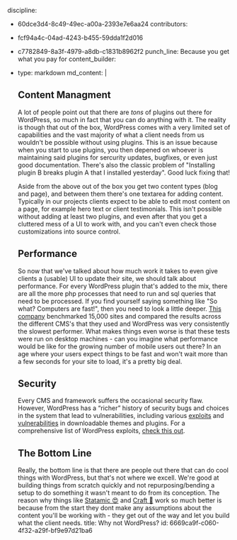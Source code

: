 discipline:
  - 60dce3d4-8c49-49ec-a00a-2393e7e6aa24
contributors:
  - fcf94a4c-04ad-4243-b455-59dda1f2d016
  - c7782849-8a3f-4979-a8db-c1831b8962f2
punch_line: Because you get what you pay for
content_builder:
  - 
    type: markdown
    md_content: |
      ## Content Managment
      
      A lot of people point out that there are _tons_ of plugins out there for WordPress, so much in fact that you can do anything with it. The reality is though that out of the box, WordPress comes with a very limited set of capabilities and the vast majority of what a client needs from us wouldn't be possible without using plugins. This is an issue because when you start to use plugins, you then depened on whoever is maintaining said plugins for sercurity updates, bugfixes, or even just good documentation. There's also the classic problem of "Installing plugin B breaks plugin A that I installed yesterday". Good luck fixing that!
      
      Aside from the above out of the box you get two content types (blog and page), and between them there's one textarea for adding content. Typically in our projects clients expect to be able to edit most content on a page, for example hero text or client testimonials. This isn't possible without adding at least two plugins, and even after that you get a cluttered mess of a UI to work with, and you can't even check those customizations into source control.
      
      ## Performance
      
      So now that we've talked about how much work it takes to even give clients a (usable) UI to update their site, we should talk about performance. For every WordPress plugin that's added to the mix, there are all the more php processes that need to run and sql queries that need to be processed. If you find yourself saying something like "So what? Computers are fast!", then you need to look a little deeper. [This company](http://www.yottaa.com/company/blog/application-optimization/benchmarking-performance-of-8-cms-platforms-who-is-slowest/) benchmarked 15,000 sites and compared the results across the different CMS's that they used and WordPress was very consistently the slowest performer. What makes things even worse is that these tests were run on desktop machines - can you imagine what performance would be like for the growing number of mobile users out there? In an age where your users expect things to be fast and won't wait more than a few seconds for your site to load, it's a pretty big deal.
      
      ##  Security
      
      Every CMS and framework suffers the occasional security flaw. However, WordPress has a “richer” history of security bugs and choices in the system that lead to vulnerabilities, including various [exploits](http://readwrite.com/2011/01/13/the-hidden-dangers-of-free-wor/) and [vulnerabilities](http://markmaunder.com/2011/08/01/zero-day-vulnerability-in-many-wordpress-themes/) in downloadable themes and plugins. For a comprehensive list of WordPress exploits, [check this out](http://www.wordpressexploit.com/).
      
      ## The Bottom Line
      
      Really, the bottom line is that there are people out there that can do cool things with WordPress, but that's not where we excell. We're good at building things from scratch quickly and not repurposing/bending a setup to do something it wasn't meant to do from its conception. The reason why things like [Statamic 😍](https://statamic.com/) and [Craft  👀](https://craftcms.com/) work so much better is because from the start they dont make any assumptions about the content you'll be working with - they get out of the way and let you build what the client needs.
title: Why not WordPress?
id: 6669ca9f-c060-4f32-a29f-bf9e97d21ba6
